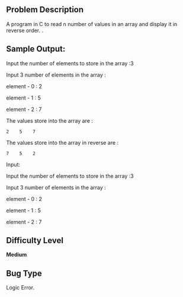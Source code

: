 ## Problem Description

A program in C to read n number of values in an array and display it in reverse order.
.
## Sample Output:


Input the number of elements to store in the array :3

Input 3 number of elements in the array :

element - 0 : 2

element - 1 : 5

element - 2 : 7

The values store into the array are :

    2    5    7

The values store into the array in reverse are :

    7    5    2   


Input:

Input the number of elements to store in the array :3

Input 3 number of elements in the array :

element - 0 : 2

element - 1 : 5

element - 2 : 7
        
        

        



## Difficulty Level 

<b>Medium</b>


## Bug Type 

Logic Error.